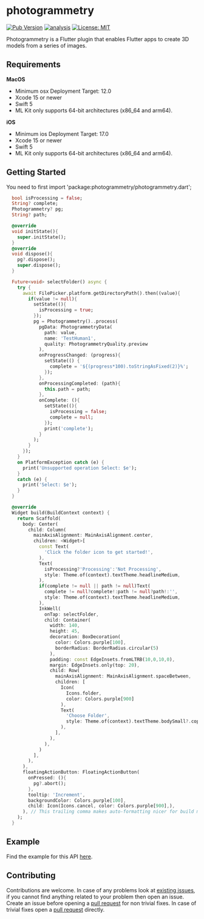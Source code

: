 # photogrammetry

[![Pub Version](https://img.shields.io/pub/v/photogrammetry)](https://pub.dev/packages/photogrammetry)
[![analysis](https://github.com/Knightro63/photogrammetry/actions/workflows/flutter.yml/badge.svg)](https://github.com/Knightro63/photogrammetry/actions/)
[![License: MIT](https://img.shields.io/badge/license-MIT-purple.svg)](https://opensource.org/licenses/MIT)

Photogrammetry is a Flutter plugin that enables Flutter apps to create 3D models from a series of images.

## Requirements

**MacOS**
 - Minimum osx Deployment Target: 12.0
 - Xcode 15 or newer
 - Swift 5
 - ML Kit only supports 64-bit architectures (x86_64 and arm64).

**iOS**
 - Minimum ios Deployment Target: 17.0
 - Xcode 15 or newer
 - Swift 5
 - ML Kit only supports 64-bit architectures (x86_64 and arm64).

## Getting Started

You need to first import 'package:photogrammetry/photogrammetry.dart';

```dart
  bool isProcessing = false;
  String? complete;
  Photogrammetry? pg;
  String? path;

  @override
  void initState(){
    super.initState();
  }
  @override
  void dispose(){
    pg?.dispose();
    super.dispose();
  }

  Future<void> selectFolder() async {
    try {
      await FilePicker.platform.getDirectoryPath().then((value){
        if(value != null){
          setState((){
            isProcessing = true;
          });
          pg = Photogrammetry()..process(
            pgData: PhotogrammetryData(
              path: value,
              name: 'TestHuman1',
              quality: PhotogrammetryQuality.preview
            ),
            onProgressChanged: (progress){
              setState(() {
                complete = '${(progress*100).toStringAsFixed(2)}%';
              });
            },
            onProcessingCompleted: (path){
              this.path = path;
            },
            onComplete: (){
              setState((){
                isProcessing = false;
                complete = null;
              });
              print('complete');
            }
          );
        }
      });
    } 
    on PlatformException catch (e) {
      print('Unsupported operation Select: $e');
    } 
    catch (e) {
      print('Select: $e');
    }
  }

  @override
  Widget build(BuildContext context) {
    return Scaffold(
      body: Center(
        child: Column(
          mainAxisAlignment: MainAxisAlignment.center,
          children: <Widget>[
            const Text(
              'Click the folder icon to get started!',
            ),
            Text(
              isProcessing?'Processing':'Not Processing',
              style: Theme.of(context).textTheme.headlineMedium,
            ),
            if(complete != null || path != null)Text(
              complete != null?complete!:path != null?path!:'',
              style: Theme.of(context).textTheme.headlineMedium,
            ),
            InkWell(
              onTap: selectFolder,
              child: Container(
                width: 140,
                height: 45,
                decoration: BoxDecoration(
                  color: Colors.purple[100],
                  borderRadius: BorderRadius.circular(5)
                ),
                padding: const EdgeInsets.fromLTRB(10,0,10,0),
                margin: EdgeInsets.only(top: 20),
                child: Row(
                  mainAxisAlignment: MainAxisAlignment.spaceBetween,
                  children: [
                    Icon(
                      Icons.folder,
                      color: Colors.purple[900]
                    ),
                    Text(
                      'Choose Folder',
                      style: Theme.of(context).textTheme.bodySmall?.copyWith(color: Colors.purple[900]),
                    ),
                  ],
                ),
              ),
            )
          ],
        ),
      ),
      floatingActionButton: FloatingActionButton(
        onPressed: (){
          pg?.abort();
        },
        tooltip: 'Increment',
        backgroundColor: Colors.purple[100],
        child: Icon(Icons.cancel, color: Colors.purple[900],),
      ), // This trailing comma makes auto-formatting nicer for build methods.
    );
  }
```

## Example

Find the example for this API [here](https://github.com/Knightro63/photogrammetry/tree/main/packages/photogrammetry/example/lib/main.dart).

## Contributing

Contributions are welcome.
In case of any problems look at [existing issues](https://github.com/Knightro63/photogrammetry/issues), if you cannot find anything related to your problem then open an issue.
Create an issue before opening a [pull request](https://github.com/Knightro63/photogrammetry/pulls) for non trivial fixes.
In case of trivial fixes open a [pull request](https://github.com/Knightro63/photogrammetry/pulls) directly.
